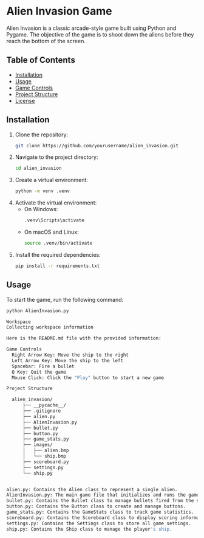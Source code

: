 # Alien Invasion Game

Alien Invasion is a classic arcade-style game built using Python and Pygame. The objective of the game is to shoot down the aliens before they reach the bottom of the screen.

## Table of Contents

- [Installation](#installation)
- [Usage](#usage)
- [Game Controls](#game-controls)
- [Project Structure](#project-structure)
- [License](#license)

## Installation

1. Clone the repository:
    ```sh
    git clone https://github.com/yourusername/alien_invasion.git
    ```
2. Navigate to the project directory:
    ```sh
    cd alien_invasion
    ```
3. Create a virtual environment:
    ```sh
    python -m venv .venv
    ```
4. Activate the virtual environment:
    - On Windows:
        ```sh
        .venv\Scripts\activate
        ```
    - On macOS and Linux:
        ```sh
        source .venv/bin/activate
        ```
5. Install the required dependencies:
    ```sh
    pip install -r requirements.txt
    ```

## Usage

To start the game, run the following command:
```sh
python AlienInvasion.py

Workspace
Collecting workspace information

Here is the README.md file with the provided information:

Game Controls
  Right Arrow Key: Move the ship to the right
  Left Arrow Key: Move the ship to the left
  Spacebar: Fire a bullet
  Q Key: Quit the game
  Mouse Click: Click the "Play" button to start a new game

Project Structure

  alien_invasion/
      ├── __pycache__/
      ├── .gitignore
      ├── alien.py
      ├── AlienInvasion.py
      ├── bullet.py
      ├── button.py
      ├── game_stats.py
      ├── images/
      │   ├── alien.bmp
      │   └── ship.bmp
      ├── scoreboard.py
      ├── settings.py
      └── ship.py


alien.py: Contains the Alien class to represent a single alien.
AlienInvasion.py: The main game file that initializes and runs the game.
bullet.py: Contains the Bullet class to manage bullets fired from the ship.
button.py: Contains the Button class to create and manage buttons.
game_stats.py: Contains the GameStats class to track game statistics.
scoreboard.py: Contains the Scoreboard class to display scoring information.
settings.py: Contains the Settings class to store all game settings.
ship.py: Contains the Ship class to manage the player's ship.
